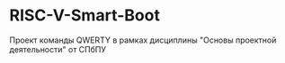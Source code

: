 # RISC-V-Smart-Boot
Проект команды QWERTY в рамках дисциплины "Основы проектной деятельности" от СПбПУ

